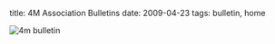 title: 4M Association Bulletins
date: 2009-04-23
tags: bulletin, home



![4m bulletin](/4m-association/images//4mbulletin168.png)